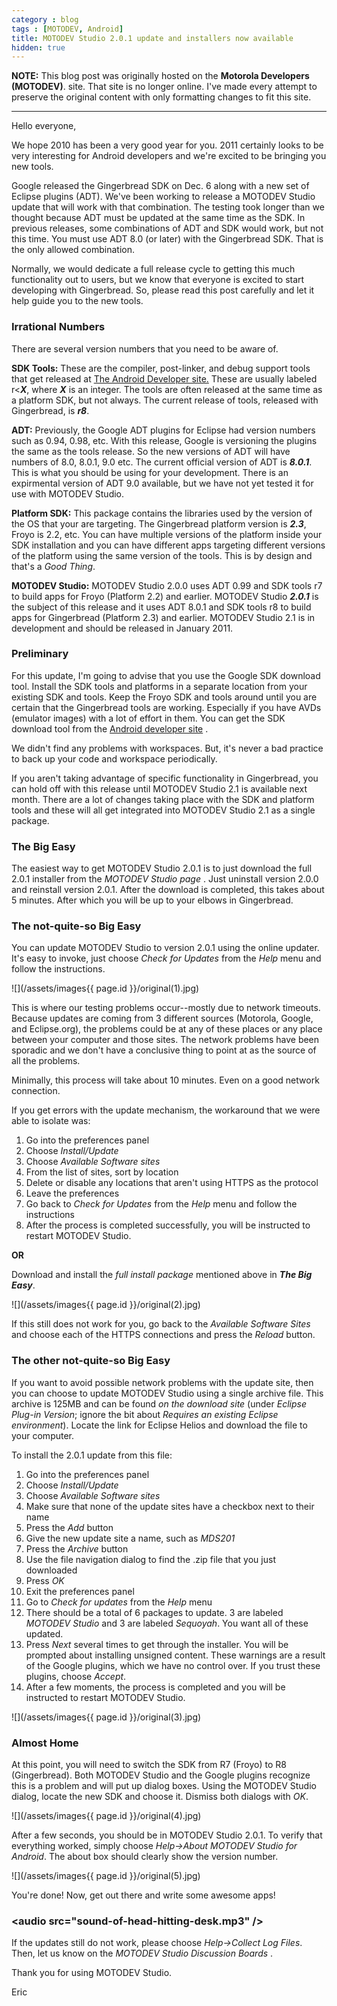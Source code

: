 ```yaml
---
category : blog
tags : [MOTODEV, Android]
title: MOTODEV Studio 2.0.1 update and installers now available
hidden: true
---
```

**NOTE:** This blog post was originally hosted on the **Motorola Developers (MOTODEV)**. site. That site is no longer online. I've made every attempt to preserve the original content with only formatting changes to fit this site.

---

Hello everyone,

We hope 2010 has been a very good year for you. 2011 certainly looks to
be very interesting for Android developers and we're excited to be
bringing you new tools.

Google released the Gingerbread SDK on Dec. 6 along with a new set of
Eclipse plugins (ADT). We've been working to release a MOTODEV Studio
update that will work with that combination. The testing took longer
than we thought because ADT must be updated at the same time as the SDK.
In previous releases, some combinations of ADT and SDK would work, but
not this time. You must use ADT 8.0 (or later) with the Gingerbread SDK.
That is the only allowed combination.

Normally, we would dedicate a full release cycle to getting this much
functionality out to users, but we know that everyone is excited to
start developing with Gingerbread. So, please read this post carefully
and let it help guide you to the new tools.

### Irrational Numbers

There are several version numbers that you need to be aware of.

**SDK Tools:** These are the compiler, post-linker, and debug support
tools that get released at [The Android Developer
site.](http://developer.android.com/sdk/index.html) These are usually
labeled r&lt;***X***, where ***X*** is an integer. The tools are often
released at the same time as a platform SDK, but not always. The current
release of tools, released with Gingerbread, is ***r8***.

**ADT:** Previously, the Google ADT plugins for Eclipse had version
numbers such as 0.94, 0.98, etc. With this release, Google is versioning
the plugins the same as the tools release. So the new versions of ADT
will have numbers of 8.0, 8.0.1, 9.0 etc. The current official version
of ADT is ***8.0.1***. This is what you should be using for your
development. There is an expirmental version of ADT 9.0 available, but
we have not yet tested it for use with MOTODEV Studio.

**Platform SDK:** This package contains the libraries used by the
version of the OS that your are targeting. The Gingerbread platform
version is ***2.3***, Froyo is 2.2, etc. You can have multiple versions
of the platform inside your SDK installation and you can have different
apps targeting different versions of the platform using the same version
of the tools. This is by design and that's a *Good Thing*.

**MOTODEV Studio:** MOTODEV Studio 2.0.0 uses ADT 0.99 and SDK tools r7
to build apps for Froyo (Platform 2.2) and earlier. MOTODEV Studio
***2.0.1*** is the subject of this release and it uses ADT 8.0.1 and SDK
tools r8 to build apps for Gingerbread (Platform 2.3) and earlier.
MOTODEV Studio 2.1 is in development and should be released in January
2011.

### Preliminary

For this update, I'm going to advise that you use the Google SDK
download tool. Install the SDK tools and platforms in a separate
location from your existing SDK and tools. Keep the Froyo SDK and tools
around until you are certain that the Gingerbread tools are working.
Especially if you have AVDs (emulator images) with a lot of effort in
them. You can get the SDK download tool from the [Android developer
site](http://developer.android.com/sdk/index.html) .

We didn't find any problems with workspaces. But, it's never a bad
practice to back up your code and workspace periodically.

If you aren't taking advantage of specific functionality in Gingerbread,
you can hold off with this release until MOTODEV Studio 2.1 is available
next month. There are a lot of changes taking place with the SDK and
platform tools and these will all get integrated into MOTODEV Studio 2.1
as a single package.

### The Big Easy

The easiest way to get MOTODEV Studio 2.0.1 is to just download the full
2.0.1 installer from the *MOTODEV Studio page* . Just uninstall version
2.0.0 and reinstall version 2.0.1. After the download is completed, this
takes about 5 minutes. After which you will be up to your elbows in
Gingerbread.

### The not-quite-so Big Easy

You can update MOTODEV Studio to version 2.0.1 using the online updater.
It's easy to invoke, just choose *Check for Updates* from the *Help*
menu and follow the instructions.

![](/assets/images{{ page.id }}/original(1).jpg)

This is where our testing problems occur--mostly due to network
timeouts. Because updates are coming from 3 different sources (Motorola,
Google, and Eclipse.org), the problems could be at any of these places
or any place between your computer and those sites. The network problems
have been sporadic and we don't have a conclusive thing to point at as
the source of all the problems.

Minimally, this process will take about 10 minutes. Even on a good
network connection.

If you get errors with the update mechanism, the workaround that we were
able to isolate was:

1.  Go into the preferences panel
2.  Choose *Install/Update*
3.  Choose *Available Software sites*
4.  From the list of sites, sort by location
5.  Delete or disable any locations that aren't using HTTPS as the
    protocol
6.  Leave the preferences
7.  Go back to *Check for Updates* from the *Help* menu and follow the
    instructions
8.  After the process is completed successfully, you will be instructed
    to restart MOTODEV Studio.

**OR**

Download and install the *full install package* mentioned above in
***The Big Easy***.

![](/assets/images{{ page.id }}/original(2).jpg)

If this still does not work for you, go back to the *Available Software
Sites* and choose each of the HTTPS connections and press the *Reload*
button.

### The other not-quite-so Big Easy

If you want to avoid possible network problems with the update site,
then you can choose to update MOTODEV Studio using a single archive
file. This archive is 125MB and can be found *on the download site*
(under *Eclipse Plug-in Version*; ignore the bit about *Requires an
existing Eclipse environment*). Locate the link for Eclipse Helios and
download the file to your computer.

To install the 2.0.1 update from this file:

1.  Go into the preferences panel
2.  Choose *Install/Update*
3.  Choose *Available Software sites*
4.  Make sure that none of the update sites have a checkbox next to
    their name
5.  Press the *Add* button
6.  Give the new update site a name, such as *MDS201*
7.  Press the *Archive* button
8.  Use the file navigation dialog to find the .zip file that you just
    downloaded
9.  Press *OK*
10. Exit the preferences panel
11. Go to *Check for updates* from the *Help* menu
12. There should be a total of 6 packages to update. 3 are labeled
    *MOTODEV Studio* and 3 are labeled *Sequoyah*. You want all of these
    updated.
13. Press *Next* several times to get through the installer. You will be
    prompted about installing unsigned content. These warnings are a
    result of the Google plugins, which we have no control over. If you
    trust these plugins, choose *Accept*.
14. After a few moments, the process is completed and you will be
    instructed to restart MOTODEV Studio.

![](/assets/images{{ page.id }}/original(3).jpg)

### Almost Home

At this point, you will need to switch the SDK from R7 (Froyo) to R8
(Gingerbread). Both MOTODEV Studio and the Google plugins recognize this
is a problem and will put up dialog boxes. Using the MOTODEV Studio
dialog, locate the new SDK and choose it. Dismiss both dialogs with
*OK*.

![](/assets/images{{ page.id }}/original(4).jpg)

After a few seconds, you should be in MOTODEV Studio 2.0.1. To verify
that everything worked, simply choose *Help-&gt;About MOTODEV Studio for
Android*. The about box should clearly show the version number.

![](/assets/images{{ page.id }}/original(5).jpg)

You're done! Now, get out there and write some awesome apps!

### &lt;audio src="sound-of-head-hitting-desk.mp3" /&gt;

If the updates still do not work, please choose *Help-&gt;Collect Log
Files*. Then, let us know on the *MOTODEV Studio Discussion Boards* .

Thank you for using MOTODEV Studio.

Eric
